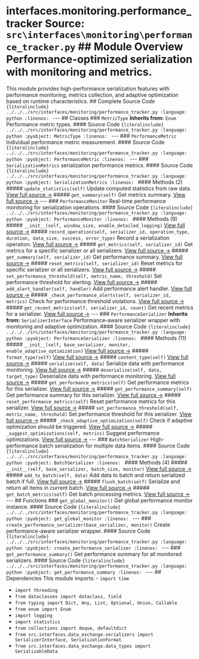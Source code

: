 # interfaces.monitoring.performance_tracker **Source:** `src\interfaces\monitoring\performance_tracker.py` ## Module Overview Performance-optimized serialization with monitoring and metrics.
This module provides high-performance serialization features with performance monitoring, metrics collection,
and adaptive optimization based on runtime characteristics. ## Complete Source Code ```{literalinclude} ../../../src/interfaces/monitoring/performance_tracker.py
:language: python
:linenos:
``` --- ## Classes ### `MetricType` **Inherits from:** `Enum` Performance metric types. #### Source Code ```{literalinclude} ../../../src/interfaces/monitoring/performance_tracker.py
:language: python
:pyobject: MetricType
:linenos:
``` --- ### `PerformanceMetric` Individual performance metric measurement. #### Source Code ```{literalinclude} ../../../src/interfaces/monitoring/performance_tracker.py
:language: python
:pyobject: PerformanceMetric
:linenos:
``` --- ### `SerializationMetrics` serialization performance metrics. #### Source Code ```{literalinclude} ../../../src/interfaces/monitoring/performance_tracker.py
:language: python
:pyobject: SerializationMetrics
:linenos:
``` #### Methods (2) ##### `update_statistics(self)` Update computed statistics from raw data. [View full source →](#method-serializationmetrics-update_statistics) ##### `get_summary(self)` Get metrics summary. [View full source →](#method-serializationmetrics-get_summary) --- ### `PerformanceMonitor` Real-time performance monitoring for serialization operations. #### Source Code ```{literalinclude} ../../../src/interfaces/monitoring/performance_tracker.py
:language: python
:pyobject: PerformanceMonitor
:linenos:
``` #### Methods (9) ##### `__init__(self, window_size, enable_detailed_logging)` [View full source →](#method-performancemonitor-__init__) ##### `record_operation(self, serializer_id, operation_type, duration, data_size, success, error_type)` Record a serialization operation. [View full source →](#method-performancemonitor-record_operation) ##### `get_metrics(self, serializer_id)` Get metrics for a specific serializer or all serializers. [View full source →](#method-performancemonitor-get_metrics) ##### `get_summary(self, serializer_id)` Get performance summary. [View full source →](#method-performancemonitor-get_summary) ##### `reset_metrics(self, serializer_id)` Reset metrics for specific serializer or all serializers. [View full source →](#method-performancemonitor-reset_metrics) ##### `set_performance_threshold(self, metric_name, threshold)` Set performance threshold for alerting. [View full source →](#method-performancemonitor-set_performance_threshold) ##### `add_alert_handler(self, handler)` Add performance alert handler. [View full source →](#method-performancemonitor-add_alert_handler) ##### `_check_performance_alerts(self, serializer_id, metrics)` Check for performance threshold violations. [View full source →](#method-performancemonitor-_check_performance_alerts) ##### `get_recent_metrics(self, serializer_id, count)` Get recent metrics for a serializer. [View full source →](#method-performancemonitor-get_recent_metrics) --- ### `PerformanceSerializer` **Inherits from:** `SerializerInterface` Performance-aware serializer wrapper with monitoring and adaptive optimization. #### Source Code ```{literalinclude} ../../../src/interfaces/monitoring/performance_tracker.py
:language: python
:pyobject: PerformanceSerializer
:linenos:
``` #### Methods (11) ##### `__init__(self, base_serializer, monitor, enable_adaptive_optimization)` [View full source →](#method-performanceserializer-__init__) ##### `format_type(self)` [View full source →](#method-performanceserializer-format_type) ##### `content_type(self)` [View full source →](#method-performanceserializer-content_type) ##### `serialize(self, data)` Serialize data with performance monitoring. [View full source →](#method-performanceserializer-serialize) ##### `deserialize(self, data, target_type)` Deserialize data with performance monitoring. [View full source →](#method-performanceserializer-deserialize) ##### `get_performance_metrics(self)` Get performance metrics for this serializer. [View full source →](#method-performanceserializer-get_performance_metrics) ##### `get_performance_summary(self)` Get performance summary for this serializer. [View full source →](#method-performanceserializer-get_performance_summary) ##### `reset_performance_metrics(self)` Reset performance metrics for this serializer. [View full source →](#method-performanceserializer-reset_performance_metrics) ##### `set_performance_threshold(self, metric_name, threshold)` Set performance threshold for this serializer. [View full source →](#method-performanceserializer-set_performance_threshold) ##### `_check_adaptive_optimization(self)` Check if adaptive optimization should be triggered. [View full source →](#method-performanceserializer-_check_adaptive_optimization) ##### `_suggest_optimizations(self, metrics)` Suggest performance optimizations. [View full source →](#method-performanceserializer-_suggest_optimizations) --- ### `BatchSerializer` High-performance batch serialization for multiple data items. #### Source Code ```{literalinclude} ../../../src/interfaces/monitoring/performance_tracker.py
:language: python
:pyobject: BatchSerializer
:linenos:
``` #### Methods (4) ##### `__init__(self, base_serializer, batch_size, monitor)` [View full source →](#method-batchserializer-__init__) ##### `add_to_batch(self, data)` Add data to batch and return serialized batch if full. [View full source →](#method-batchserializer-add_to_batch) ##### `flush_batch(self)` Serialize and return all items in current batch. [View full source →](#method-batchserializer-flush_batch) ##### `get_batch_metrics(self)` Get batch processing metrics. [View full source →](#method-batchserializer-get_batch_metrics) --- ## Functions ### `get_global_monitor()` Get global performance monitor instance. #### Source Code ```{literalinclude} ../../../src/interfaces/monitoring/performance_tracker.py
:language: python
:pyobject: get_global_monitor
:linenos:
``` --- ### `create_performance_serializer(base_serializer, monitor)` Create performance-aware serializer wrapper. #### Source Code ```{literalinclude} ../../../src/interfaces/monitoring/performance_tracker.py
:language: python
:pyobject: create_performance_serializer
:linenos:
``` --- ### `get_performance_summary()` Get performance summary for all monitored serializers. #### Source Code ```{literalinclude} ../../../src/interfaces/monitoring/performance_tracker.py
:language: python
:pyobject: get_performance_summary
:linenos:
``` --- ## Dependencies This module imports: - `import time`
- `import threading`
- `from dataclasses import dataclass, field`
- `from typing import Dict, Any, List, Optional, Union, Callable`
- `from enum import Enum`
- `import logging`
- `import statistics`
- `from collections import deque, defaultdict`
- `from src.interfaces.data_exchange.serializers import SerializerInterface, SerializationFormat`
- `from src.interfaces.data_exchange.data_types import SerializableData`
